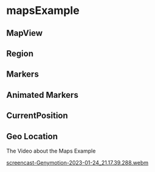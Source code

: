 # mapsExample

## MapView 
## Region
## Markers
## Animated Markers
## CurrentPosition 
## Geo Location

The Video about the Maps Example

[screencast-Genymotion-2023-01-24_21.17.39.288.webm](https://user-images.githubusercontent.com/45879059/214376097-5a18c1a9-06bf-40dd-8dc6-c537f04314b5.webm)
